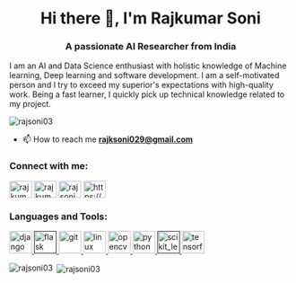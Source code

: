 

<!--
### Hi there 👋
**Rajsoni03/Rajsoni03** is a ✨ _special_ ✨ repository because its `README.md` (this file) appears on your GitHub profile.

Here are some ideas to get you started:

- 🔭 I’m currently working on ...
- 🌱 I’m currently learning ...
- 👯 I’m looking to collaborate on ...
- 🤔 I’m looking for help with ...
- 💬 Ask me about ...
- 📫 How to reach me: ...
- 😄 Pronouns: ...
- ⚡ Fun fact: ...
-->
<h1 align="center">Hi there 👋, I'm Rajkumar Soni</h1>
<h3 align="center">A passionate AI Researcher from India</h3>

<p align="left">I am an AI and Data Science enthusiast with holistic knowledge of Machine learning, Deep learning and software development. I am a self-motivated person and I try to exceed my superior's expectations with high-quality work. Being a fast learner, I quickly pick up technical knowledge related to my project.</p>

<p align="left"> <img src="https://komarev.com/ghpvc/?username=rajsoni03" alt="rajsoni03" /> </p>

<!-- - 🌱 I’m currently learning **Generative adversarial networks**
 -->
- 📫 How to reach me **rajksoni029@gmail.com**

<p align="left">
<h3 align="left">Connect with me:</h3>
<a href="https://twitter.com/rajkuma12454784" target="blank"><img align="center" src="https://cdn.jsdelivr.net/npm/simple-icons@3.0.1/icons/twitter.svg" alt="rajkuma12454784" height="30" width="40" /></a>
<a href="https://linkedin.com/in/rajkumar-soni" target="blank"><img align="center" src="https://cdn.jsdelivr.net/npm/simple-icons@3.0.1/icons/linkedin.svg" alt="rajkumar-soni" height="30" width="40" /></a>
<a href="https://kaggle.com/rajsoni03" target="blank"><img align="center" src="https://cdn.jsdelivr.net/npm/simple-icons@3.0.1/icons/kaggle.svg" alt="rajsoni03" height="30" width="40" /></a>
<a href="https://www.youtube.com/c/https://www.youtube.com/channel/uc8uv5fckmnz4ceprnlr5mzg" target="blank"><img align="center" src="https://cdn.jsdelivr.net/npm/simple-icons@3.0.1/icons/youtube.svg" alt="https://www.youtube.com/channel/uc8uv5fckmnz4ceprnlr5mzg" height="30" width="40" /></a>
</p>

<h3 align="left">Languages and Tools:</h3>
<p align="left"> <a href="https://www.djangoproject.com/" target="_blank"> <img src="https://cdn.iconscout.com/icon/free/png-256/django-2-282855.png" alt="django" width="40" height="40"/> </a> <a href="" target="_blank"> <img src="https://www.vectorlogo.zone/logos/pocoo_flask/pocoo_flask-icon.svg" alt="flask" width="40" height="40"/> </a> <a href="https://git-scm.com/" target="_blank"> <img src="https://www.vectorlogo.zone/logos/git-scm/git-scm-icon.svg" alt="git" width="40" height="40"/> </a> <a href="https://www.linux.org/" target="_blank"> <img src="https://upload.wikimedia.org/wikipedia/commons/thumb/3/35/Tux.svg/1200px-Tux.svg.png" alt="linux" width="40" height="40"/> </a> <a href="https://opencv.org/" target="_blank"> <img src="https://www.vectorlogo.zone/logos/opencv/opencv-icon.svg" alt="opencv" width="40" height="40"/> </a> <a href="https://www.python.org" target="_blank"> <img src="https://banner2.cleanpng.com/20181128/cbr/kisspng-python-programming-basics-for-absolute-beginners-michigan-python-user-group-5-jul-2-18-5bfef921c53528.7857216715434365778078.jpg" alt="python" width="40" height="40"/> </a> <a href="" target="_blank"> <img src="https://upload.wikimedia.org/wikipedia/commons/0/05/Scikit_learn_logo_small.svg" alt="scikit_learn" width="40" height="40"/> </a> <a href="https://www.tensorflow.org" target="_blank"> <img src="https://www.vectorlogo.zone/logos/tensorflow/tensorflow-icon.svg" alt="tensorflow" width="40" height="40"/> </a> </p>

<p><img align="left" src="https://github-readme-stats.vercel.app/api/top-langs/?username=rajsoni03&layout=compact" alt="rajsoni03" /></p>

<p>&nbsp;<img align="center" src="https://github-readme-stats.vercel.app/api?username=rajsoni03&show_icons=true" alt="rajsoni03" /></p>
